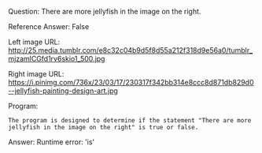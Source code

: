 Question: There are more jellyfish in the image on the right.

Reference Answer: False

Left image URL: http://25.media.tumblr.com/e8c32c04b9d5f8d55a212f318d9e56a0/tumblr_mjzamlCGfd1rv6skio1_500.jpg

Right image URL: https://i.pinimg.com/736x/23/03/17/230317f342bb314e8ccc8d871db829d0--jellyfish-painting-design-art.jpg

Program:

```
The program is designed to determine if the statement "There are more jellyfish in the image on the right" is true or false.
```
Answer: Runtime error: 'is'

